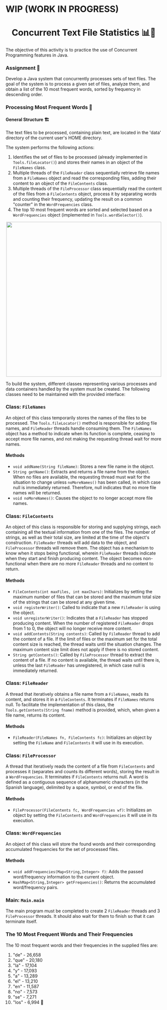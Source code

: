 # WIP (WORK IN PROGRESS) 
<h1 align="center">Concurrent Text File Statistics 📊📄</h1>

The objective of this activity is to practice the use of Concurrent Programming features in Java.

### Assignment 📝
Develop a Java system that concurrently processes sets of text files. The goal of the system is to process a given set of files, analyze them, and obtain a list of the 10 most frequent words, sorted by frequency in descending order.

### Processing Most Frequent Words 🔄

#### General Structure 🏗️
The text files to be processed, containing plain text, are located in the 'data' directory of the current user's HOME directory.

The system performs the following actions:

1. Identifies the set of files to be processed (already implemented in `Tools.fileLocator()`) and stores their names in an object of the `FileNames` class.
2. Multiple threads of the `FileReader` class sequentially retrieve file names from a `FileNames` object and read the corresponding files, adding their content to an object of the `FileContents` class.
3. Multiple threads of the `FileProcessor` class sequentially read the content of the files from a `FileContents` object, process it by separating words and counting their frequency, updating the result on a common "counter" in the `WordFrequencies` class.
4. The top 10 most frequent words are sorted and selected based on a `WordFrequencies` object (implemented in `Tools.wordSelector()`).

<p align="center">
  <img width="500px" src="https://github.com/AlejandroDavidArzolaSaavedra/TP/assets/90756437/5d0097b6-a3c1-460c-88ac-865dbc4772d7">
</p>

To build the system, different classes representing various processes and data containers handled by the system must be created. The following classes need to be maintained with the provided interface:

### Class: `FileNames`
An object of this class temporarily stores the names of the files to be processed. The `Tools.fileLocator()` method is responsible for adding file names, and `FileReader` threads handle consuming them. The `FileNames` object has a method to indicate when its function is complete, ceasing to accept more file names, and not making the requesting thread wait for more names.

#### Methods
- `void addName(String fileName)`: Stores a new file name in the object.
- `String getName()`: Extracts and returns a file name from the object. When no files are available, the requesting thread must wait for the situation to change unless `noMoreNames()` has been called, in which case null is immediately returned. Therefore, null indicates that no more file names will be returned.
- `void noMoreNames()`: Causes the object to no longer accept more file names.

### Class: `FileContents`
An object of this class is responsible for storing and supplying strings, each containing all the textual information from one of the files. The number of strings, as well as their total size, are limited at the time of the object's construction. `FileReader` threads will add data to the object, and `FileProcessor` threads will remove them. The object has a mechanism to know when it stops being functional, wherein `FileReader` threads indicate when they start and finish producing content. The object becomes non-functional when there are no more `FileReader` threads and no content to return.

#### Methods
- `FileContents(int maxFiles, int maxChars)`: Initializes by setting the maximum number of files that can be stored and the maximum total size of the strings that can be stored at any given time.
- `void registerWriter()`: Called to indicate that a new `FileReader` is using the object.
- `void unregisterWriter()`: Indicates that a `FileReader` has stopped producing content. When the number of registered `FileReader` drops from 1 to 0, the object will no longer receive more content.
- `void addContents(String contents)`: Called by `FileReader` thread to add the content of a file. If the limit of files or the maximum set for the total content size is reached, the thread waits until the situation changes. The maximum content size limit does not apply if there is no stored content.
- `String getContents()`: Called by `FileProcessor` thread to extract the content of a file. If no content is available, the thread waits until there is, unless the last `FileReader` has unregistered, in which case null is immediately returned.

### Class: `FileReader`
A thread that iteratively obtains a file name from a `FileNames`, reads its content, and stores it in a `FileContents`. It terminates if `FileNames` returns null. To facilitate the implementation of this class, the `Tools.getContents(String fname)` method is provided, which, when given a file name, returns its content.

#### Methods
- `FileReader(FileNames fn, FileContents fc)`: Initializes an object by setting the `FileName` and `FileContents` it will use in its execution.

### Class: `FileProcessor`
A thread that iteratively reads the content of a file from `FileContents` and processes it (separates and counts its different words), storing the result in a `WordFrequencies`. It terminates if `FileContents` returns null. A word is defined as a contiguous sequence of alphanumeric characters (in the Spanish language), delimited by a space, symbol, or end of the file.

#### Methods
- `FileProcessor(FileContents fc, WordFrequencies wf)`: Initializes an object by setting the `FileContents` and `WordFrequencies` it will use in its execution.

### Class: `WordFrequencies`
An object of this class will store the found words and their corresponding accumulated frequencies for the set of processed files.

#### Methods
- `void addFrequencies(Map<String,Integer> f)`: Adds the passed word/frequency information to the current object.
- `HashMap<String,Integer> getFrequencies()`: Returns the accumulated word/frequency pairs.

### Main: `Main.main`
The main program must be completed to create 2 `FileReader` threads and 3 `FileProcessor` threads. It should also wait for them to finish so that it can terminate itself.

### The 10 Most Frequent Words and Their Frequencies
The 10 most frequent words and their frequencies in the supplied files are:

1. "de" - 26,658
2. "que" - 20,180
3. "la" - 17,104
4. "y" - 17,093
5. "a" - 13,289
6. "el" - 13,210
7. "en" - 11,587
8. "no" - 7,573
9. "se" - 7,271
10. "los" - 6,994 🚀
